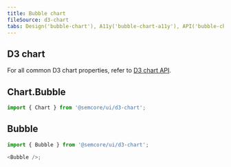 ```yaml
---
title: Bubble chart
fileSource: d3-chart
tabs: Design('bubble-chart'), A11y('bubble-chart-a11y'), API('bubble-chart-api'), Examples('bubble-chart-d3-code'), Changelog('d3-chart-changelog')
---
```


## D3 chart

For all common D3 chart properties, refer to [D3 chart API](/data-display/d3-chart/d3-chart-api).

## Chart.Bubble

```js
import { Chart } from '@semcore/ui/d3-chart';
```

<TypesView type="BubbleChartProps" :types={...types} />

## Bubble

```js
import { Bubble } from '@semcore/ui/d3-chart';

<Bubble />;
```

<TypesView type="BubbleProps" :types={...types} />

<script setup>import { data as types } from '@types.data.ts';</script>
